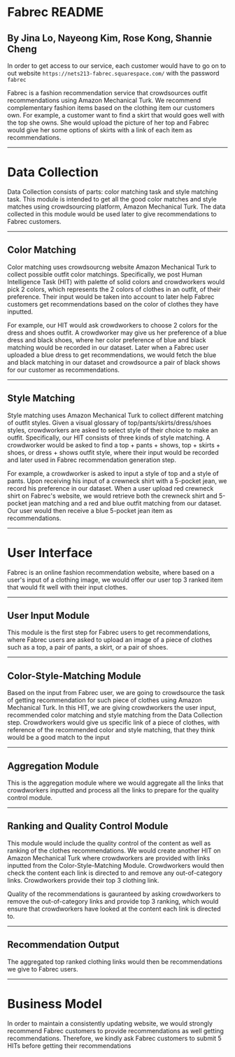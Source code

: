 Fabrec README
========================================================
By Jina Lo, Nayeong Kim, Rose Kong, Shannie Cheng
-------------------------------------------------

In order to get access to our service, each customer would have to go on to out website ``` https://nets213-fabrec.squarespace.com/ ``` with the password ``` fabrec``` 

Fabrec is a fashion recommendation service that crowdsources outfit recommendations using Amazon Mechanical Turk. We recommend complementary fashion items based on the clothing item our customers own. For example, a customer want to find a skirt that would goes well with the top she owns. She would upload the picture of her top and Fabrec would give her some options of skirts with a link of each item as recommendations.

------------------------------------------------------------------------

Data Collection
========================

Data Collection consists of parts: color matching task and style matching task. This module is intended to get all the good color matches and style matches using crowdsourcing platform, Amazon Mechanical Turk. The data collected in this module would be used later to give recommendations to Fabrec customers.

------------------------------------------------------------------------

Color Matching
--------------

Color matching uses crowdsourcng website Amazon Mechanical Turk to collect possible outfit color matchings. Specifically, we post Human Intelligence Task (HIT) with palette of solid colors and crowdworkers would pick 2 colors, which represents the 2 colors of clothes in an outfit, of their preference. Their input would be taken into account to later help Fabrec customers get recommendations based on the color of clothes they have inputted.

For example, our HIT would ask crowdworkers to choose 2 colors for the dress and shoes outfit. A crowdworker may give us her preference of a blue dress and black shoes, where her color preference of blue and black matching would be recorded in our dataset. Later when a Fabrec user uploaded a blue dress to get recommendations, we would fetch the blue and black matching in our dataset and crowdsource a pair of black shows for our customer as recommendations.

------------------------------------------------------------------------

Style Matching
--------------

Style matching uses Amazon Mechanical Turk to collect different matching of outfit styles. Given a visual glossary of top/pants/skirts/dress/shoes styles, crowdworkers are asked to select style of their choice to make an outfit. Specifically, our HIT consists of three kinds of style matching. A crowdworker would be asked to find a top + pants + shows, top + skirts + shoes, or dress + shows outfit style, where their input would be recorded and later used in Fabrec recommendation generation step.

For example, a crowdworker is asked to input a style of top and a style of pants. Upon receiving his input of a crewneck shirt with a 5-pocket jean, we record his preference in our dataset. When a user upload red crewneck shirt on Fabrec's website, we would retrieve both the crewneck shirt and 5-pocket jean matching and a red and blue outfit matching from our dataset. Our user would then receive a blue 5-pocket jean item as recommendations.

------------------------------------------------------------------------

User Interface
========================

Fabrec is an online fashion recommendation website, where based on a user's input of a clothing image, we would offer our user top 3 ranked item that would fit well with their input clothes.

------------------------------------------------------------------------

User Input Module
-----------------

This module is the first step for Fabrec users to get recommendations, where Fabrec users are asked to upload an image of a piece of clothes such as a top, a pair of pants, a skirt, or a pair of shoes.

------------------------------------------------------------------------

Color-Style-Matching Module
---------------------------

Based on the input from Fabrec user, we are going to crowdsource the task of getting recommendation for such piece of clothes using Amazon Mechanical Turk. In this HIT, we are giving crowdworkers the user input, recommended color matching and style matching from the Data Collection step. Crowdworkers would give us specific link of a piece of clothes, with reference of the recommended color and style matching, that they think would be a good match to the input

------------------------------------------------------------------------

Aggregation Module
------------------

This is the aggregation module where we would aggregate all the links that crowdworkers inputted and process all the links to prepare for the quality control module.

------------------------------------------------------------------------

Ranking and Quality Control Module
----------------------------------

This module would include the quality control of the content as well as ranking of the clothes recommendations. We would create another HIT on Amazon Mechanical Turk where crowdworkers are provided with links inputted from the Color-Style-Matching Module. Crowdworkers would then check the content each link is directed to and remove any out-of-category links. Crowdworkers provide their top 3 clothing link.

Quality of the recommendations is gauranteed by asking crowdworkers to remove the out-of-category links and provide top 3 ranking, which would ensure that crowdworkers have looked at the content each link is directed to.

------------------------------------------------------------------------

Recommendation Output
---------------------

The aggregated top ranked clothing links would then be recommendations we give to Fabrec users.

------------------------------------------------------------------------

Business Model
========================

In order to maintain a consistently updating website, we would strongly recommend Fabrec customers to provide recommendations as well getting recommendations. Therefore, we kindly ask Fabrec customers to submit 5 HITs before getting their recommendations
